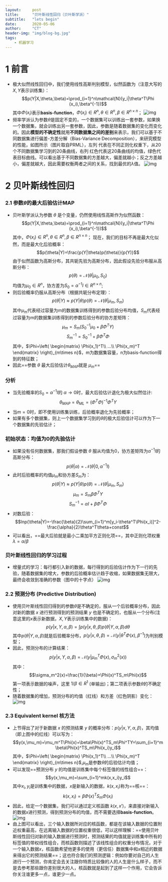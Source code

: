 ```yaml
---
layout:     post
title:      "贝叶斯线性回归（贝叶斯学派）"
subtitle:   "lets begin"
date:       2020-05-06
author:     "CT"
header-img: "img/blog-bg.jpg"
tags:
    - 机器学习
---
```


# 1 前言
- 极大似然线性回归中，我们使用线性高斯判别模型，似然函数为（注意大写的$X,Y$表示训练集）：
$$p(Y|X,\theta,\beta)=\prod_{i=1}^n\mathcal{N}(y_i|\theta^T\Phi (x_i),\beta^{-1})$$
其中$\Phi (x_i)$表示**basis-function**，$\Phi(x_i)\in R^{n},\theta\in R^{n},\beta\in R^{n\times n}$；
![img](/img/bayes_1.png)
- 频率学派认为参数$\theta$是固定不变的，一个数据集可以训练出一套参数，如果换一个数据集，就会训练出另一套参数，因此，参数是随着数据集的变化而变化的。因此**模型的不确定性**就用**不同数据集之间的差别**来表示，我们可以基于不同数据集进行偏差-方差分解（Bias-Variance Decomposition），来研究模型的性能，如图所示（图片取自PRML），左列 代表在不同正则化权重下，从20个不同数据集学习到的20条曲线，右列 红色代表这20条曲线的均值，绿色代表目标曲线。可以看出基于不同数据集的方差越大，偏差就越小；反之方差越小，偏差就越大，因此需要权衡两者之间的关系，找到最优的$\lambda$值。
![img](/img/bayes_2.png)

# 2 贝叶斯线性回归
### 2.1 参数$\theta$的最大后验估计MAP
- 贝叶斯学派认为参数 $\theta$ 是个变量，仍然使用线性高斯作为似然函数：
$$p(Y|X,\theta,\beta)=\prod_{i=1}^n\mathcal{N}(y_i|\theta^T\Phi (x_i),\beta^{-1})$$
其中，$\Phi(x_i)\in R^{n},\theta\in R^{n},\beta\in R^{n\times n}$；
现在，我们的目标不再是最大化似然，而是最大化后验概率：
$$p(\theta|Y)=\frac{p(Y|\theta)p(\theta)}{p(Y)}$$
由于似然函数为高斯分布，其共轭先验为高斯分布，因此假设先验分布服从高斯分布：
$$p(\theta)=\mathcal{N}(\theta|\mu_0,S_0)$$
均值为$\mu_0\in R^n$，协方差为$S_0=\alpha^{-1}I\in R^{n\times n}$;
- 则后验概率仍服从高斯分布（根据共轭分布定理）：
$$p(\theta|Y)\approx p(Y|\theta)p(\theta)=\mathcal{N}(\theta|\mu_m,S_m)$$
其中$\mu_m$代表经过容量为m的数据集训练得到的参数后验分布均值，$S_m$代表经过容量为m的数据集训练得到的参数后验分布的协方差矩阵：
$$\mu_m=S_m(S_0^{-1}\mu_0+\beta\Phi^TY)$$
$$S_m^{-1}=S_0^{-1}+\beta\Phi^T\Phi$$
其中，$\Phi=\left(
\begin{matrix}
\Phi(x_1)^T\\
...\\
\Phi(x_m)^T
\end{matrix}
\right)_{m\times n}$，m为数据集容量，n为basis-function得到的特征数；
- 因此==参数 $\theta$ 最大后验估计$\theta_{MAP}$就是 $\mu_m$==
### 分析
- 当先验概率的$S_0=\alpha^{-1}I$的 $\alpha\rightarrow0$时，最大后验估计退化为极大似然估计:
$$\theta_{MAP}=\theta_{ML}=(\Phi^T\Phi)^{-1}\Phi^TY$$
- 当$m=0$时，即不使用训练集训练，后验概率退化为先验概率；
- 如果有多个数据集，则上一个数据集学习到的$\theta$的极大后验估计可以作为下一个数据集的先验估计；
### 初始状态：均值为0的先验估计
- 如果没有任何数据集，那我们假设参数 $\theta$ 服从均值为0，协方差矩阵为$\alpha^{-1}I$的高斯分布：
$$p(\theta|\alpha)=\mathcal{N}(\theta|0,\alpha^{-1}I)$$
- 此时后验概率的均值$\mu_m$和协方差$S_m$为：
$$p(\theta|Y)\approx p(Y|\theta)p(\theta)=\mathcal{N}(\theta|\mu_m,S_m)$$
$$\mu_m=S_m\beta\Phi^TY$$
$$S_m^{-1}=\alpha I+\beta\Phi^T\Phi$$
- 对数后验：
$$lnp(\theta|Y)=-\frac{\beta}{2}\sum_{i=1}^m[y_i-\theta^T\Phi(x_i)]^2-\frac{\alpha}{2}\theta^T\theta+const$$
- 可以看出，==最大后验就是最小二乘加平方正则化项==，其中正则化项权重 $\lambda=\alpha/\beta$
### 贝叶斯线性回归的学习过程
- 增量式的学习：每行都引入新的数据，每行得到的后验估计作为下一行的先验，随着数据集的增大，参数的后验概率估计趋于收缩，如果数据集无限大，最终会收敛到准确的参数（图中的十字点）
![img](/img/bayes_3.png)
### 2.2 预测分布 (Predictive Distribution)
- 使用贝叶斯线性回归得到的参数$\theta$是不确定的，服从一个后验概率分布，因此对新的数据 $x$ 进行预测得到的预测结果 $y$ 也是不确定的，也服从一个分布(注意这里的$x$表示新数据，$X,Y$表示训练集中的数据)：
$$p(y|x,Y,\alpha,\beta)=\int p(y|x,\theta,\beta)p(\theta|Y,\alpha,\beta)d\theta$$
其中$p(\theta|Y,\alpha,\beta)$就是后验概率分布，$p(y|x,\theta,\beta)=\mathcal{N}(y|\theta^T\Phi(x),\beta^{-1})$为判别模型；
- 因此，预测分布的计算结果：
$$p(y|x,Y,\alpha,\beta)=\mathcal{N}(y|\mu_m^T\Phi(x),\sigma_m^2(x))$$
其中：
$$\sigma_m^2(x)=\frac{1}{\beta}+\Phi(x)^TS_m\Phi(x)$$
第一项表示数据的噪声，这里 $1/\beta\in R^{1}$ (单输出)；第二项表示参数$\theta$的不确定性；
- 随着数据集的增加，预测分布的均值（红线）和方差（红色阴影）变化：
![img](/img/bayes_4.png)
### 2.3 Equivalent kernel 核方法
- 上节得出了对于新数据 $x$ 的预测结果 $y$ 的概率分布：$p(y|x,Y,\alpha,\beta)$，其均值（即上图中的红线）可以写为：
$$y(x,\mu_m)=\mu_m^T\Phi(x)=\beta\Phi(x)^TS_m\Phi^TY=\sum_{i=1}^m\beta\Phi(x)^TS_m\Phi(x_i)y_i$$
其中，$\Phi=\left(
\begin{matrix}
\Phi(x_1)^T\\
...\\
\Phi(x_m)^T
\end{matrix}
\right)_{m\times n}$,$\mu_m$是参数$\theta$的后验估计均值；
- 可以发现==预测分布 $y$ 的均值是训练集中每个标签值的线性组合==：
$$y(x,\mu_m)=\sum_{i=1}^mk(x,x_i)y_i$$
其中$x_i,y_i$是训练集中的数据，$x$是新输入的数据，$k(x,x_i)$称为==核==：
$$k(x,x_i)=\beta\Phi(x)^TS_m\Phi(x_i)$$
- 因此，给定一个数据集，我们可以通过定义核函数 $k(x,x')$，来直接对新输入的数据$x$进行预测，得到预测分布的均值，而不需要选择**basis-function**。
![img](/img/bayes_5.png)
- 由上图可以看出，三个输入数据所对应的核函数，都是在该输入数据的位置附近权重最高，在远离输入数据的位置权重很低，可以这样理解：==使用贝叶斯线性回归对新的输入数据进行预测时，预测结果的均值就是训练集中所有的标签值的带权线性组合，而核函数则描述了该线性组合的权重分布情况，对于一个输入数据$x$，核函数希望他更多的使用（更信任）数据集中和$x$相近的数据来得出它的预测结果==；这也符合我们的预测逻辑：例如你要对自己的人生进行一个预测，你肯定会去关注跟你特质比较像的人的人生是什么样子，而不是去参考那些跟你差别很大的人，核函数就是起到了这样一个作用，它会告诉你关注谁更多一点，谁更少一点。